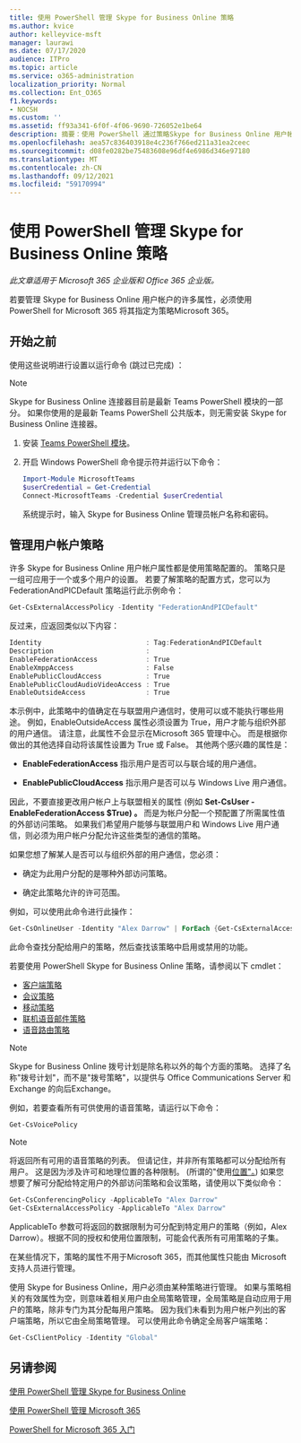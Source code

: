 ```yaml
---
title: 使用 PowerShell 管理 Skype for Business Online 策略
ms.author: kvice
author: kelleyvice-msft
manager: laurawi
ms.date: 07/17/2020
audience: ITPro
ms.topic: article
ms.service: o365-administration
localization_priority: Normal
ms.collection: Ent_O365
f1.keywords:
- NOCSH
ms.custom: ''
ms.assetid: ff93a341-6f0f-4f06-9690-726052e1be64
description: 摘要：使用 PowerShell 通过策略Skype for Business Online 用户帐户属性。
ms.openlocfilehash: aea57c836403918e4c236f766ed211a31ea2ceec
ms.sourcegitcommit: d08fe0282be75483608e96df4e6986d346e97180
ms.translationtype: MT
ms.contentlocale: zh-CN
ms.lasthandoff: 09/12/2021
ms.locfileid: "59170994"
---
```

# <a name="manage-skype-for-business-online-policies-with-powershell"></a>使用 PowerShell 管理 Skype for Business Online 策略

*此文章适用于 Microsoft 365 企业版和 Office 365 企业版。* 

若要管理 Skype for Business Online 用户帐户的许多属性，必须使用 PowerShell for Microsoft 365 将其指定为策略Microsoft 365。
  
## <a name="before-you-begin"></a>开始之前

使用这些说明进行设置以运行命令 (跳过已完成) ：

  > [!Note]
  > Skype for Business Online 连接器目前是最新 Teams PowerShell 模块的一部分。 如果你使用的是最新 Teams PowerShell 公共版本，则无需安装 Skype for Business Online 连接器。

1. 安装 [Teams PowerShell 模块](/microsoftteams/teams-powershell-install)。
    
2. 开启 Windows PowerShell 命令提示符并运行以下命令： 

   ```powershell
   Import-Module MicrosoftTeams
   $userCredential = Get-Credential
   Connect-MicrosoftTeams -Credential $userCredential
   ```

   系统提示时，输入 Skype for Business Online 管理员帐户名称和密码。
    
## <a name="manage-user-account-policies"></a>管理用户帐户策略

许多 Skype for Business Online 用户帐户属性都是使用策略配置的。 策略只是一组可应用于一个或多个用户的设置。 若要了解策略的配置方式，您可以为 FederationAndPICDefault 策略运行此示例命令：
  
```powershell
Get-CsExternalAccessPolicy -Identity "FederationAndPICDefault"
```

反过来，应返回类似以下内容：
  
```powershell
Identity                          : Tag:FederationAndPICDefault
Description                       :
EnableFederationAccess            : True
EnableXmppAccess                  : False
EnablePublicCloudAccess           : True
EnablePublicCloudAudioVideoAccess : True
EnableOutsideAccess               : True
```

本示例中，此策略中的值确定在与联盟用户通信时，使用可以或不能执行哪些用途。 例如，EnableOutsideAccess 属性必须设置为 True，用户才能与组织外部的用户通信。 请注意，此属性不会显示在Microsoft 365 管理中心。 而是根据你做出的其他选择自动将该属性设置为 True 或 False。 其他两个感兴趣的属性是：
  
- **EnableFederationAccess** 指示用户是否可以与联合域的用户通信。
    
- **EnablePublicCloudAccess** 指示用户是否可以与 Windows Live 用户通信。
    
因此，不要直接更改用户帐户上与联盟相关的属性 (例如 **Set-CsUser -EnableFederationAccess $True) 。** 而是为帐户分配一个预配置了所需属性值的外部访问策略。 如果我们希望用户能够与联盟用户和 Windows Live 用户通信，则必须为用户帐户分配允许这些类型的通信的策略。
  
如果您想了解某人是否可以与组织外部的用户通信，您必须：
  
- 确定为此用户分配的是哪种外部访问策略。
    
- 确定此策略允许的许可范围。
    
例如，可以使用此命令进行此操作：
  
```powershell
Get-CsOnlineUser -Identity "Alex Darrow" | ForEach {Get-CsExternalAccessPolicy -Identity $_.ExternalAccessPolicy}
```

此命令查找分配给用户的策略，然后查找该策略中启用或禁用的功能。
  
若要使用 PowerShell Skype for Business Online 策略，请参阅以下 cmdlet：

- [客户端策略](/previous-versions//mt228132(v=technet.10)#client-policy-cmdlets)
- [会议策略](/previous-versions//mt228132(v=technet.10)#conferencing-policy-cmdlets)
- [移动策略](/previous-versions//mt228132(v=technet.10)#mobile-policy-cmdlets)
- [联机语音邮件策略](/previous-versions//mt228132(v=technet.10)#online-voicemail-policy-cmdlets)
- [语音路由策略](/previous-versions//mt228132(v=technet.10)#voice-routing-policy-cmdlets)


> [!NOTE]
> Skype for Business Online 拨号计划是除名称以外的每个方面的策略。 选择了名称"拨号计划"，而不是"拨号策略"，以提供与 Office Communications Server 和 Exchange 的向后Exchange。 
  
例如，若要查看所有可供使用的语音策略，请运行以下命令：
  
```powershell
Get-CsVoicePolicy
```

> [!NOTE]
> 将返回所有可用的语音策略的列表。 但请记住，并非所有策略都可以分配给所有用户。 这是因为涉及许可和地理位置的各种限制。  (所谓的"使用[位置"。](/previous-versions/azure/dn194136(v=azure.100))) 如果您想要了解可分配给特定用户的外部访问策略和会议策略，请使用以下类似命令： 

```powershell
Get-CsConferencingPolicy -ApplicableTo "Alex Darrow"
Get-CsExternalAccessPolicy -ApplicableTo "Alex Darrow"
```

ApplicableTo 参数可将返回的数据限制为可分配到特定用户的策略（例如，Alex Darrow）。根据不同的授权和使用位置限制，可能会代表所有可用策略的子集。 
  
在某些情况下，策略的属性不用于Microsoft 365，而其他属性只能由 Microsoft 支持人员进行管理。 
  
使用 Skype for Business Online，用户必须由某种策略进行管理。 如果与策略相关的有效属性为空，则意味着相关用户由全局策略管理，全局策略是自动应用于用户的策略，除非专门为其分配每用户策略。 因为我们未看到为用户帐户列出的客户端策略，所以它由全局策略管理。 可以使用此命令确定全局客户端策略：
  
```powershell
Get-CsClientPolicy -Identity "Global"
```

## <a name="see-also"></a>另请参阅

[使用 PowerShell 管理 Skype for Business Online](manage-skype-for-business-online-with-microsoft-365-powershell.md)
  
[使用 PowerShell 管理 Microsoft 365](manage-microsoft-365-with-microsoft-365-powershell.md)
  
[PowerShell for Microsoft 365 入门](getting-started-with-microsoft-365-powershell.md)